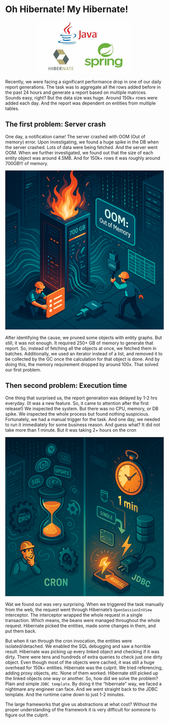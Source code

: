 # Oh Hibernate! My Hibernate!

<center>
    <img alt="Java Spring Hibernate" src="../resources/hibernate.jpeg"/>
</center>

Recently, we were facing a significant performance drop in one of our daily report generations. The task was to aggregate all the rows added before in the past 24 hours and generate a report based on multiple matrices. Sounds easy, right? But the data size was huge. Around 150k+ rows were added each day. And the report was dependent on entities from multiple tables.

## The first problem: Server crash

One day, a notification came! The server crashed with OOM (Out of memory) error. Upon investigating, we found a huge spike in the DB when the server crashed. Lots of data were being fetched. And the server went OOM. When we further investigated, we found out that the size of each entity object was around 4.5MB. And for 150k+ rows it was roughly around 700GB!!! of memory.

<center>
    <img alt="server crash" src="../resources/chatgpt-server-crash.png"/>
</center>

After identifying the cause, we pruned some objects with entity graphs. But still, it was not enough. It required 250+ GB of memory to generate that report. So, instead of fetching all the objects at once, we fetched them in batches. Additionally, we used an iterator instead of a list, and removed it to be collected by the GC once the calculation for that object is done. And by doing this, the memory requirement dropped by around 100x. That solved our first problem.

## Then second problem: Execution time

One thing that surprised us, the report generation was delayed by 1-2 hrs everyday. (It was a new feature. So, it came  to attention after the first release!) We inspected the system. But there was no CPU, memory, or DB spike. We inspected the whole process but found nothing suspicious. Fortunately, we had a manual trigger for the task. And one day, we needed to run it immediately for some business reason. And guess what? It did not take more than 1 minute. But it was taking 2+ hours on the cron

<center>
    <img alt = "Cron time reduction" src="../resources/chatgpt-cron-time.png"/>
</center>

Wat we found out was very surprising. When we triggered the task manually from the web, the request went through Hibernate’s `OpenSessionInView` interceptor. The interceptor wrapped the whole request in a single transaction. Which means, the beans were managed throughout the whole request. Hibernate picked the entities, made some changes in them, and put them back.

But when it ran through the cron invocation, the entities were isolated/detached. We enabled the SQL debugging and saw a horrible result. Hibernate was picking up every linked object and checking if it was dirty. There were tens and hundreds of extra queries to check just one dirty object. Even though most of the objects were cached, it was still a huge overhead for 150k+ entities. Hibernate was the culprit. We tried referencing, adding proxy objects, etc. None of them worked. Hibernate still picked up the linked objects one way or another. So, how did we solve the problem? Plain and simple `JDBC template`. By doing it the “hibernate” way, we faced a nightmare any engineer can face. And we went straight back to the JDBC template. And the runtime came down to just 1-2 minutes.

The large frameworks that give us abstractions at what cost? Without the proper understanding of the framework it is very difficult for someone to figure out the culprit.
